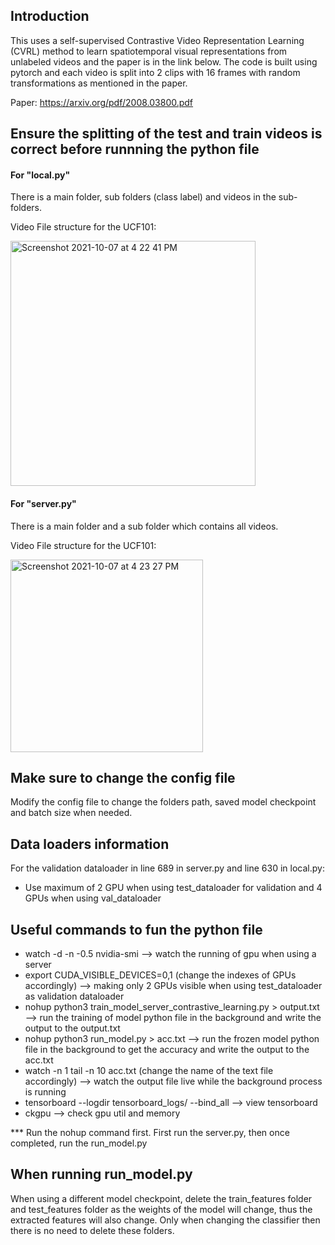 ## Introduction
This uses a self-supervised Contrastive Video Representation Learning (CVRL) method to learn spatiotemporal visual representations from unlabeled videos and the paper is in the link below. The code is built using pytorch and each video is split into 2 clips with 16 frames with random transformations as mentioned in the paper.

Paper: https://arxiv.org/pdf/2008.03800.pdf

## Ensure the splitting of the test and train videos is correct before runnning the python file

#### For "local.py"
There is a main folder, sub folders (class label) and videos in the sub-folders.

Video File structure for the UCF101:

<img width="392" alt="Screenshot 2021-10-07 at 4 22 41 PM" src="https://user-images.githubusercontent.com/30610249/136347333-96c318d9-7726-40ad-a26f-c74c1e23fb54.png">

#### For "server.py"
There is a main folder and a sub folder which contains all videos.

Video File structure for the UCF101:
                   
<img width="308" alt="Screenshot 2021-10-07 at 4 23 27 PM" src="https://user-images.githubusercontent.com/30610249/136347459-66bd3e6e-6717-457d-bee9-ded4e9fea0eb.png">


## Make sure to change the config file

Modify the config file to change the folders path, saved model checkpoint and batch size when needed.

## Data loaders information

For the validation dataloader in line 689 in server.py and line 630 in local.py:
- Use maximum of 2 GPU when using test_dataloader for validation and 4 GPUs when using val_dataloader

## Useful commands to fun the python file

- watch -d -n -0.5 nvidia-smi --> watch the running of gpu when using a server
- export CUDA_VISIBLE_DEVICES=0,1 (change the indexes of GPUs accordingly) --> making only 2 GPUs visible when using test_dataloader as validation dataloader
- nohup python3 train_model_server_contrastive_learning.py > output.txt --> run the training of model python file in the background and write the output to the output.txt
- nohup python3 run_model.py > acc.txt --> run the frozen model python file in the background to get the accuracy and write the output to the acc.txt
- watch -n 1 tail -n 10 acc.txt (change the name of the text file accordingly) --> watch the output file live while the background process is running
- tensorboard --logdir tensorboard_logs/ --bind_all --> view tensorboard
- ckgpu —> check gpu util and memory

*** Run the nohup command first. First run the server.py, then once completed, run the run_model.py

## When running run_model.py
When using a different model checkpoint, delete the train_features folder and test_features folder as the weights of the model will change, thus the extracted features will also change. Only when changing the classifier then there is no need to delete these folders. 

